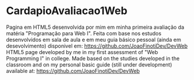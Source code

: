 # CardapioAvaliacao1Web
Pagina em HTML5 desenvolvida por mim em minha primeira avaliação da matéria "Programação para Web I". Feita com base nos estudos desenvolvidos em sala de aula e em meu guia básico pessoal (ainda em desevolvimento) disponivel em: https://github.com/JoaoFinotiDev/DevWeb
HTML5 page developed by me in my first assessment of "Web Programming I" in college. Made based on the studies developed in the classroom and on my personal basic guide (still under development) available at: https://github.com/JoaoFinotiDev/DevWeb
